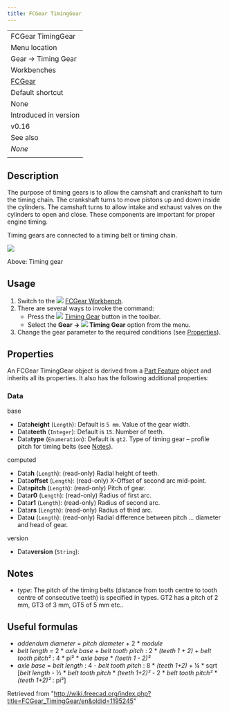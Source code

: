```yaml
---
title: FCGear TimingGear
---
```


|                                                |
| ---------------------------------------------- |
| FCGear TimingGear                              |
| Menu location                                  |
| Gear → Timing Gear                             |
| Workbenches                                    |
| [FCGear](/FCGear_Workbench "FCGear Workbench") |
| Default shortcut                               |
| None                                           |
| Introduced in version                          |
| v0.16                                          |
| See also                                       |
| _None_                                         |
|                                                |

## Description

The purpose of timing gears is to allow the camshaft and crankshaft to turn the timing chain. The crankshaft turns to move pistons up and down inside the cylinders. The camshaft turns to allow intake and exhaust valves on the cylinders to open and close. These components are important for proper engine timing.

Timing gears are connected to a timing belt or timing chain.

![](/images/Timing-Gear_example.png)

Above: Timing gear

## Usage

1. Switch to the ![](/images/FCGear_workbench_icon.svg) [FCGear Workbench](/FCGear_Workbench "FCGear Workbench").
2. There are several ways to invoke the command:
   - Press the ![](/images/FCGear_TimingGear.svg) [Timing Gear](/FCGear_TimingGear "FCGear TimingGear") button in the toolbar.
   - Select the **Gear → ![](/images/FCGear_TimingGear.svg) Timing Gear** option from the menu.
3. Change the gear parameter to the required conditions (see [Properties](#Properties)).

## Properties

An FCGear TimingGear object is derived from a [Part Feature](/Part_Feature "Part Feature") object and inherits all its properties. It also has the following additional properties:

### Data

base

- Data**height** (`Length`): Default is `5 mm`. Value of the gear width.
- Data**teeth** (`Integer`): Default is `15`. Number of teeth.
- Data**type** (`Enumeration`): Default is `gt2`. Type of timing gear – profile pitch for timing belts (see [Notes](#Notes)).

computed

- Data**h** (`Length`): (read-only) Radial height of teeth.
- Data**offset** (`Length`): (read-only) X-Offset of second arc mid-point.
- Data**pitch** (`Length`): (read-only) Pitch of gear.
- Data**r0** (`Length`): (read-only) Radius of first arc.
- Data**r1** (`Length`): (read-only) Radius of second arc.
- Data**rs** (`Length`): (read-only) Radius of third arc.
- Data**u** (`Length`): (read-only) Radial difference between pitch … diameter and head of gear.

version

- Data**version** (`String`):

## Notes

- _type_: The pitch of the timing belts (distance from tooth centre to tooth centre of consecutive teeth) is specified in types. GT2 has a pitch of 2 mm, GT3 of 3 mm, GT5 of 5 mm etc..

## Useful formulas

- _addendum diameter_ = _pitch diameter_ + 2 \* _module_
- _belt length_ = 2 \* _axle base_ + *belt tooth pitch* : 2 \* _(teeth 1 + 2)_ + *belt tooth pitch²* : 4 \* pi² \* _axle base_ \* _(teeth 1 - 2)²_
- _axle base_ = *belt length* : 4 - *belt tooth pitch* : 8 \* _(teeth 1+2)_ + ¼ \* sqrt [*belt length* - ½ \* *belt tooth pitch* \* *(teeth 1+2)²* - 2 \* *belt tooth pitch²* \* *(teeth 1+2)²* : pi²]

Retrieved from "<http://wiki.freecad.org/index.php?title=FCGear_TimingGear/en&oldid=1195245>"
